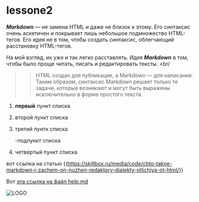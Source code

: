 # lessone2


***Markdown*** — не замена HTML и даже не близок к этому. 
Его синтаксис очень аскетичен и покрывает лишь небольшое подмножество 
HTML-тегов. Его идея не в том, чтобы создать синтаксис, облегчающий 
расстановку HTML-тегов. 

На мой взгляд, их уже и так легко расставлять. 
Идея ___Markdown___ в том, чтобы было проще читать, писать и редактировать 
тексты. <br/
> >HTML создан для публикации, а Markdown — для написания. 
Таким образом, синтаксис Markdown решает только те задачи, которые 
возникают и могут быть выражены исключительно в форме простого текста.
 
1. **первый** пункт списка
2.  второй пункт списка
3.  третий пунтк списка

     -подпункт списка
4.  четвертый пункт списка


вот ссылка на статью {(https://skillbox.ru/media/code/chto-takoe-markdown-i-zachem-on-nuzhen-redaktory-dialekty-otlichiya-ot-html/)}

Вот [эта ссылка на файл help.md](HELP.md)

![LOGO](https://upload.wikimedia.org/wikipedia/commons/thumb/4/48/Markdown-mark.svg/1024px-Markdown-mark.svg.png)
